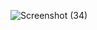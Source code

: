 ![Screenshot (34)](https://user-images.githubusercontent.com/102612221/172489627-70c6cb96-6b92-4e85-9f85-eebcd5e5af7c.png)
